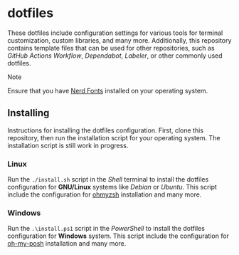 # dotfiles

These dotfiles include configuration settings for various tools for terminal customization, custom
libraries, and many more. Additionally, this repository contains template files that can be used for
other repositories, such as _GitHub Actions Workflow_, _Dependabot_, _Labeler_, or other commonly
used dotfiles.

> [!NOTE]
>
> Ensure that you have [Nerd Fonts](https://github.com/ryanoasis/nerd-fonts/) installed on your
> operating system.

## Installing

Instructions for installing the dotfiles configuration. First, clone this repository, then run the
installation script for your operating system. The installation script is still work in progress.

### Linux

Run the `./install.sh` script in the _Shell_ terminal to install the dotfiles configuration for
**GNU/Linux** systems like _Debian_ or _Ubuntu_. This script include the configuration for
[ohmyzsh](https://github.com/ohmyzsh/ohmyzsh/) installation and many more.

### Windows

Run the `.\install.ps1` script in the _PowerShell_ to install the dotfiles configuration for
**Windows** system. This script include the configuration for
[oh-my-posh](https://github.com/JanDeDobbeleer/oh-my-posh/) installation and many more.

